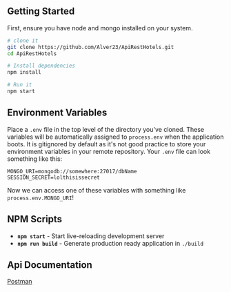 
## Getting Started
First, ensure you have node and mongo installed on your system.

```sh
# clone it
git clone https://github.com/Alver23/ApiRestHotels.git
cd ApiRestHotels

# Install dependencies
npm install

# Run it
npm start
```

## Environment Variables
Place a `.env` file in the top level of the directory you've cloned. These variables will be automatically assigned to `process.env` when the application boots. It is gitignored by default as it's not good practice to store your environment variables in your remote repository.
Your `.env` file can look something like this:

```shell
MONGO_URI=mongodb://somewhere:27017/dbName
SESSION_SECRET=lolthisissecret
```

Now we can access one of these variables with something like `process.env.MONGO_URI`!

## NPM Scripts

- **`npm start`** - Start live-reloading development server
- **`npm run build`** - Generate production ready application in `./build`

## Api Documentation
[Postman](https://documenter.getpostman.com/view/3439269/hotels/RVnZgxw6#834be0b7-2655-44eb-8a9f-da5d61b4e9ea)
